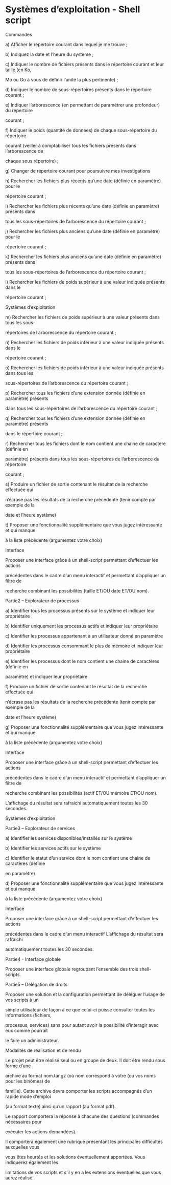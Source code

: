 ﻿# Systèmes d’exploitation - Shell script

Commandes

a) Afficher le répertoire courant dans lequel je me trouve ;

b) Indiquez la date et l’heure du système ;

c) Indiquer le nombre de fichiers présents dans le répertoire courant et leur taille (en Ko,

Mo ou Go à vous de définir l’unité la plus pertinente) ;

d) Indiquer le nombre de sous-répertoires présents dans le répertoire courant ;

e) Indiquer l’arborescence (en permettant de paramétrer une profondeur) du répertoire

courant ;

f) Indiquer le poids (quantité de données) de chaque sous-répertoire du répertoire

courant (veiller à comptabiliser tous les fichiers présents dans l’arborescence de

chaque sous répertoire) ;

g) Changer de répertoire courant pour poursuivre mes investigations

h) Rechercher les fichiers plus récents qu’une date (définie en paramètre) pour le

répertoire courant ;

i) Rechercher les fichiers plus récents qu’une date (définie en paramètre) présents dans

tous les sous-répertoires de l’arborescence du répertoire courant ;

j) Rechercher les fichiers plus anciens qu’une date (définie en paramètre) pour le

répertoire courant ;

k) Rechercher les fichiers plus anciens qu’une date (définie en paramètre) présents dans

tous les sous-répertoires de l’arborescence du répertoire courant ;

l) Rechercher les fichiers de poids supérieur à une valeur indiquée présents dans le

répertoire courant ;





Systèmes d’exploitation

m) Rechercher les fichiers de poids supérieur à une valeur présents dans tous les sous-

répertoires de l’arborescence du répertoire courant ;

n) Rechercher les fichiers de poids inférieur à une valeur indiquée présents dans le

répertoire courant ;

o) Rechercher les fichiers de poids inférieur à une valeur indiquée présents dans tous les

sous-répertoires de l’arborescence du répertoire courant ;

p) Rechercher tous les fichiers d’une extension donnée (définie en paramètre) présents

dans tous les sous-répertoires de l’arborescence du répertoire courant ;

q) Rechercher tous les fichiers d’une extension donnée (définie en paramètre) présents

dans le répertoire courant ;

r) Rechercher tous les fichiers dont le nom contient une chaine de caractère (définie en

paramètre) présents dans tous les sous-répertoires de l’arborescence du répertoire

courant ;

s) Produire un fichier de sortie contenant le résultat de la recherche effectuée qui

n’écrase pas les résultats de la recherche précédente (tenir compte par exemple de la

date et l’heure système)

t) Proposer une fonctionnalité supplémentaire que vous jugez intéressante et qui manque

à la liste précédente (argumentez votre choix)

Interface

Proposer une interface grâce à un shell-script permettant d’effectuer les actions

précédentes dans le cadre d’un menu interactif et permettant d’appliquer un filtre de

recherche combinant les possibilités (taille ET/OU date ET/OU nom).

Partie2 – Explorateur de processus

a) Identifier tous les processus présents sur le système et indiquer leur propriétaire

b) Identifier uniquement les processus actifs et indiquer leur propriétaire

c) Identifier les processus appartenant à un utilisateur donné en paramètre

d) Identifier les processus consommant le plus de mémoire et indiquer leur propriétaire

e) Identifier les processus dont le nom contient une chaine de caractères (définie en

paramètre) et indiquer leur propriétaire

f) Produire un fichier de sortie contenant le résultat de la recherche effectuée qui

n’écrase pas les résultats de la recherche précédente (tenir compte par exemple de la

date et l’heure système)

g) Proposer une fonctionnalité supplémentaire que vous jugez intéressante et qui manque

à la liste précédente (argumentez votre choix)

Interface

Proposer une interface grâce à un shell-script permettant d’effectuer les actions

précédentes dans le cadre d’un menu interactif et permettant d’appliquer un filtre de

recherche combinant les possibilités (actif ET/OU mémoire ET/OU nom).

L’affichage du résultat sera rafraichi automatiquement toutes les 30 secondes.





Systèmes d’exploitation

Partie3 – Explorateur de services

a) Identifier les services disponibles/installés sur le système

b) Identifier les services actifs sur le système

c) Identifier le statut d’un service dont le nom contient une chaine de caractères (définie

en paramètre)

d) Proposer une fonctionnalité supplémentaire que vous jugez intéressante et qui manque

à la liste précédente (argumentez votre choix)

Interface

Proposer une interface grâce à un shell-script permettant d’effectuer les actions

précédentes dans le cadre d’un menu interactif L’affichage du résultat sera rafraichi

automatiquement toutes les 30 secondes.

Partie4 - Interface globale

Proposer une interface globale regroupant l’ensemble des trois shell-scripts.

Partie5 – Délégation de droits

Proposer une solution et la configuration permettant de déléguer l’usage de vos scripts à un

simple utilisateur de façon à ce que celui-ci puisse consulter toutes les informations (fichiers,

processus, services) sans pour autant avoir la possibilité d’interagir avec eux comme pourrait

le faire un administrateur.

Modalités de réalisation et de rendu

Le projet peut être réalisé seul ou en groupe de deux. Il doit être rendu sous forme d’une

archive au format nom.tar.gz (où nom correspond à votre (ou vos noms pour les binômes) de

famille). Cette archive devra comporter les scripts accompagnés d’un rapide mode d’emploi

(au format texte) ainsi qu’un rapport (au format pdf).

Le rapport comportera la réponse à chacune des questions (commandes nécessaires pour

exécuter les actions demandées).

Il comportera également une rubrique présentant les principales difficultés auxquelles vous

vous êtes heurtés et les solutions éventuellement apportées. Vous indiquerez également les

limitations de vos scripts et s’il y en a les extensions éventuelles que vous aurez réalisé.

